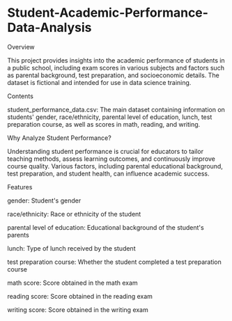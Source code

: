 # Student-Academic-Performance-Data-Analysis

Overview

This project provides insights into the academic performance of students in a public school, including exam scores in various subjects and factors such as parental background, test preparation, and socioeconomic details. The dataset is fictional and intended for use in data science training.

Contents

student_performance_data.csv: The main dataset containing information on students' gender, race/ethnicity, parental level of education, lunch, test preparation course, as well as scores in math, reading, and writing.

Why Analyze Student Performance?

Understanding student performance is crucial for educators to tailor teaching methods, assess learning outcomes, and continuously improve course quality. Various factors, including parental educational background, test preparation, and student health, can influence academic success.

Features

gender: Student's gender

race/ethnicity: Race or ethnicity of the student

parental level of education: Educational background of the student's parents

lunch: Type of lunch received by the student

test preparation course: Whether the student completed a test preparation course

math score: Score obtained in the math exam

reading score: Score obtained in the reading exam

writing score: Score obtained in the writing exam

